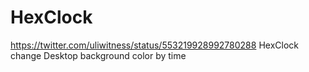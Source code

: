 # HexClock
https://twitter.com/uliwitness/status/553219928992780288
HexClock change Desktop background color by time
